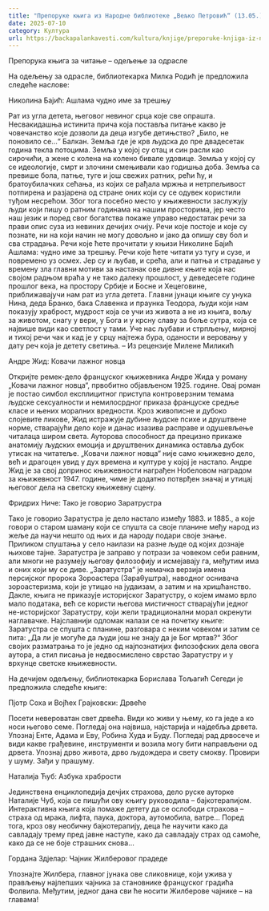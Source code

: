 ```yaml
---
title: "Препоруке књига из Народне библиотеке „Вељко Петровић“ (13.05.)"
date: 2025-07-10
category: Култура
url: https://backapalankavesti.com/kultura/knjige/preporuke-knjiga-iz-narodne-biblioteke-veljko-petrovic-13-05/
---
```


Препорука књига за читање – одељење за одрасле

На одељењу за одрасле, библиотекарка Милка Родић је предложила следеће наслове:

Николина Бајић: Ашлама чудно име за трешњу

Рат из угла детета, његовог невиног срца које све опрашта. Несвакидашња истинита прича која поставља питање какво је човечанство које дозволи да деца изгубе детињство? „Било, не поновило се…“ Балкан. Земља где је крв људска до пре двадесетак година текла потоцима. Земља у којој су отац и син расли као сирочићи, а жене с колена на колено бивале удовице. Земља у којој су се идеологије, смрт и злочини смењивали као годишња доба. Земља са превише бола, патње, туге и још свежих ратних, рећи ћу, и братоубилачких сећања, из којих се рађала мржња и нетрпељивост потпирена и разјарена од стране оних који су се одувек користили туђом несрећом. Због тога посебно место у књижевности заслужују људи који пишу о ратним годинама на нашим просторима, јер често наш језик и поред свог богатства покаже управо недостатак речи за прави опис суза из невиних дечијих очију. Речи које постоје и које су познате, ни на који начин не могу довољно и јако да опишу сву бол и сва страдања. Речи које ћете прочитати у књизи Николине Бајић Ашлама: чудно име за трешњу. Речи које ћете читати уз тугу и сузе, и повремено уз осмех. Јер су и љубав, и срећа, али и патња и страдање у времену зла главни мотиви за настанак ове дивне књиге која нас својом радњом враћа у не тако далеку прошлост, у деведесете године прошлог века, на простору Србије и Босне и Хецеговине, приближавајучи нам рат из угла детета. Главни јунаци књиге су унука Нина, деда Бранко, бака Славенка и праунка Теодора, људи који нам показују храброст, мудрост која се учи из живота а не из књига, вољу за животом, снагу у вери, у Бога и у крсну славу за боље сутра, која се највише види као светлост у тами. Уче нас љубави и стрпљењу, мирној и тихој речи чак и кад је у срцу најтежа бура, оданости и веровању у дату реч која је детету светиња. – Из рецензије Милене Миликић

Андре Жид: Ковачи лажног новца

Откријте ремек-дело француског књижевника Андре Жида у роману „Ковачи лажног новца“, првобитно објављеном 1925. године. Овај роман је постао симбол експлицитног приступа контроверзним темама људске сексуалности и немилосрдног приказа француске средње класе и њених моралних вредности. Кроз живописне и дубоко слојевите ликове, Жид истражује дубине људске психе и друштвене норме, стварајући дело које и данас изазива расправе и одушевљење читалаца широм света. Ауторова способност да прецизно прикаже анатомију људских емоција и друштвених динамика оставља дубок утисак на читатеље. „Ковачи лажног новца“ није само књижевно дело, већ и драгоцен увид у дух времена и културе у којој је настало. Андре Жид је за свој допринос књижевности награђен Нобеловом наградом за књижевност 1947. године, чиме је додатно потврђен значај и утицај његовог дела на светску књижевну сцену.

Фридрих Ниче: Тако је говорио Заратрустра

Тако је говорио Заратустра је дело настало између 1883. и 1885., а које говори о старом шаману који се спушта са своје планине међу народ из жеље да научи нешто од њих и да народу подари своје знање. Приликом спуштања у село наилази на разне људе од којих дознаје њихове тајне. Заратустра је заправо у потрази за човеком себи равним, али многи не разумеју његову филозофију и исмејавају га, међутим има и оних који му се диве. „Заратустра“ је немачка верзија имена персијског пророка Зороастера (Зараθуштра), наводног оснивача зороастеризма, који је утицао на јудаизам, а затим и на хришћанство. Дакле, књига не приказује историјског Заратустру, о којем имамо врло мало података, већ се користи његова мистичност стварајући једног не-историјског Заратустру, који жели традиционални морал окренути наглавачке. Најславнији одломак налази се на почетку књиге: Заратустра се спушта с планине, разговара с неким човеком и затим се пита: „Да ли је могуће да људи још не знају да је Бог мртав?“ Због својих разматрања то је једно од најпознатијих филозофских дела овога аутора, а стил писања је недвосмислено сврстао Заратустру и у врхунце светске књижевности.

На дечијем одељењу, библиотекарка Борислава Тољагић Сегеди је предложила следеће књиге:

Пјотр Соха и Војћех Грајковски: Дрвеће

Посети невероватан свет дрвећа. Види ко живи у њeму, ко га једе а ко носи његово семе. Погледај она највиша, најстарија и најдебља дрвета. Упознај Енте, Адама и Еву, Робина Худа и Буду. Погледај рад дрвосече и види какве грађевине, инструменти и возила могу бити направљени од дрвета. Упознај дрво живота, дрво људождера и свету смокву. Провири у шуму. Зађи у прашуму.

Наталија Ћуб: Азбука храбрости

Јединствена енциклопедија дечјих страхова, дело руске ауторке Наталије Чуб, која се пишући ову књигу руководила – бајкотерапијом. Интерактивна књига која помаже детету да се ослободи страхова – страха од мрака, лифта, паука, доктора, аутомобила, ватре… Поред тога, кроз ову необичну бајкотерапију, деца ће научити како да савладају трему пред јавне наступе, како да савладају страх од самоће, како да се не боје страшних снова…

Гордана Здјелар: Чајник Жилберовог прадеде

Упознајте Жилбера, главног јунака ове сликовнице, који ужива у прављењу најлепших чајника за становнике француског градића Фолвила. Међутим, једног дана сви ће носити Жилберове чајнике – на главама!
